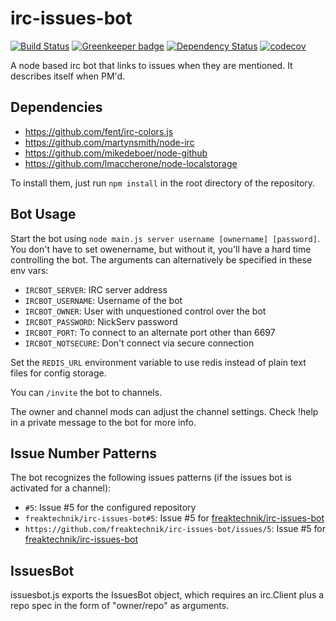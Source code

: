 irc-issues-bot
==============

[![Build Status](https://travis-ci.org/freaktechnik/irc-issues-bot.svg?branch=master)](https://travis-ci.org/freaktechnik/irc-issues-bot) [![Greenkeeper badge](https://badges.greenkeeper.io/freaktechnik/irc-issues-bot.svg)](https://greenkeeper.io/) [![Dependency Status](https://dependencyci.com/github/freaktechnik/irc-issues-bot/badge)](https://dependencyci.com/github/freaktechnik/irc-issues-bot) [![codecov](https://codecov.io/gh/freaktechnik/irc-issues-bot/branch/master/graph/badge.svg)](https://codecov.io/gh/freaktechnik/irc-issues-bot)

A node based irc bot that links to issues when they are mentioned. It describes itself when PM'd.

Dependencies
------------
  * https://github.com/fent/irc-colors.js
  * https://github.com/martynsmith/node-irc
  * https://github.com/mikedeboer/node-github
  * https://github.com/lmaccherone/node-localstorage

To install them, just run `npm install` in the root directory of the repository.

Bot Usage
---------
Start the bot using `node main.js server username [ownername] [password]`. You don't have to
set owenername, but without it, you'll have a hard time controlling the bot.
The arguments can alternatively be specified in these env vars:
 - `IRCBOT_SERVER`: IRC server address
 - `IRCBOT_USERNAME`: Username of the bot
 - `IRCBOT_OWNER`: User with unquestioned control over the bot
 - `IRCBOT_PASSWORD`: NickServ password
 - `IRCBOT_PORT`: To connect to an alternate port other than 6697
 - `IRCBOT_NOTSECURE`: Don't connect via secure connection

Set the `REDIS_URL` environment variable to use redis instead of plain text files
for config storage.

You can `/invite` the bot to channels.

The owner and channel mods can adjust the channel settings. Check !help in a
private message to the bot for more info.

Issue Number Patterns
---------------
The bot recognizes the following issues patterns (if the issues bot is activated for a channel):

 - `#5`: Issue #5 for the configured repository
 - `freaktechnik/irc-issues-bot#5`: Issue #5 for [freaktechnik/irc-issues-bot](https://github.com/freaktechnik/irc-issues-bot)
 - `https://github.com/freaktechnik/irc-issues-bot/issues/5`: Issue #5 for [freaktechnik/irc-issues-bot](https://github.com/freaktechnik/irc-issues-bot)

IssuesBot
---------
issuesbot.js exports the IssuesBot object, which requires an irc.Client plus a repo spec in the form of "owner/repo" as arguments.
